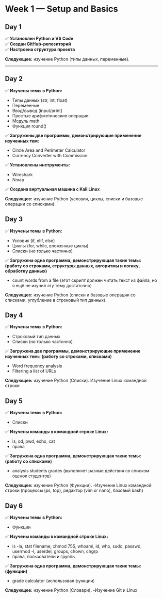 # Week 1 — Setup and Basics

## Day 1
✅ **Установлен Python и VS Code**  
✅ **Создан GitHub-репозиторий**  
✅ **Настроена структура проекта**  

**Следующее:** изучение Python (типы данных, переменные).

---

## Day 2
✅ **Изучены темы в Python:**  
   - Типы данных (str, int, float)  
   - Переменные  
   - Ввод/вывод (input/print)  
   - Простые арифметические операции  
   - Модуль math  
   - Функция round()  

✅ **Загружены две программы, демонстрирующие применение изученных тем:**  
   - Circle Area and Perimeter Calculator  
   - Currency Converter with Commission  

✅ **Установлены инструменты:**  
   - Wireshark  
   - Nmap  

✅ **Создана виртуальная машина с Kali Linux**  

**Следующее:** изучение Python (условия, циклы, списки и базовые операции со списками).

## Day 3
✅ **Изучены темы в Python:**  
   - Условия (if, elif, else)  
   - Циклы (for, while, вложенные циклы)  
   - Списки (но только частично)

✅ **Загружена одна программа, демонстрирующая такие темы: (работу со строками, структуры данных, алгоритмы и логику, обработку данных)**  
   -  count words from a file (этот скрипт должен читать текст из файла, но я ещё не изучил эту тему достаточно)
	
**Следующее:** изучение Python (списки и базовые операции со списками, углубление в строковый тип данных).

## Day 4
✅ **Изучены темы в Python:**  
   - Строковый тип данных
   - Списки (но только частично)

✅ **Загружена две программы, демонстрирующие применение изученных тем:: (работу со строками, списками)**  
   -  Word frequency analysis 
   -  Filtering a list of URLs
	
**Следующее:** изучение Python (Списки). Изучение Linux командной строки

## Day 5
✅ **Изучены темы в Python:**  
   - Списки

✅ **Изучены команды в командной строке Linux:**  
   - ls, cd, pwd, echo, cat
   - права

✅ **Загружена одна программа, демонстрирующая такие темы: (работу со списками)**  
   -  analysis students grades (выполняет разные действия со списком оценок студентов)

**Следующее:** изучение Python (Функции). 
   -Изучение Linux командной строки (процессы (ps, top), редактор (vim or nano), базовый bash)

## Day 6
✅ **Изучены темы в Python:**  
   - Функции

✅ **Изучены команды в командной строке Linux:**  
   - ls -la, stat filename, chmod 755, whoami, id, who, sudo, passwd, usermod -l, userdel, groups, chown, chgrp
   - права, пользователи и группы

✅ **Загружена одна программа, демонстрирующая такие темы: (функции)**  
   -  grade calculator (использовал функции)

**Следующее:** изучение Python (Словари). 
   -Изучение Git и Linux